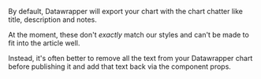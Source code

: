 By default, Datawrapper will export your chart with the chart chatter like title, description and notes.

At the moment, these don't _exactly_ match our styles and can't be made to fit into the article well.

Instead, it's often better to remove all the text from your Datawrapper chart before publishing it and add that text back via the component props.
